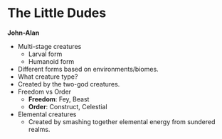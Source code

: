 
# The Little Dudes

**John-Alan**
- Multi-stage creatures
	- Larval form
	- Humanoid form
- Different forms based on environments/biomes.
- What creature type?
- Created by the two-god creatures.
- Freedom vs Order
	- **Freedom**: Fey, Beast
	- **Order**: Construct, Celestial
- Elemental creatures
	- Created by smashing together elemental energy from sundered realms.